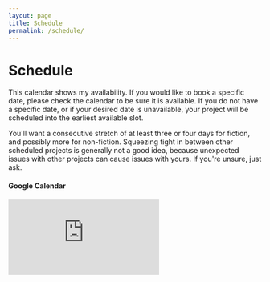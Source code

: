 ```yaml
---
layout: page
title: Schedule
permalink: /schedule/
---
```

# Schedule

This calendar shows my availability. If you would like to book a specific date, please check the calendar to be sure it is available. If you do not have a specific date, or if your desired date is unavailable, your project will be scheduled into the earliest available slot.

You'll want a consecutive stretch of at least three or four days for fiction, and possibly more for non-fiction. Squeezing tight in between other scheduled projects is generally not a good idea, because unexpected issues with other projects can cause issues with yours. If you're unsure, just ask.
<div class="calendar">
<h4>Google Calendar</h4>
<iframe src="https://calendar.google.com/calendar/embed?showTitle=0&amp;showNav=0&amp;showPrint=0&amp;showTabs=0&amp;showCalendars=0&amp;height=600&amp;wkst=1&amp;bgcolor=%23FFFFFF&amp;src=b3rf4refbmo4rruk5hpgnhgi5c%40group.calendar.google.com&amp;color=%23711616&amp;ctz=America%2FChicago" style="border-width:0" frameborder="0" scrolling="no"></iframe>
</div>